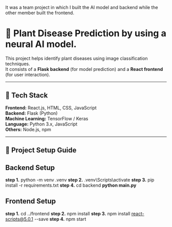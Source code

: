  It was a team project in which I built the AI model and backend while the other member built the frontend.

 # 🌿 Plant Disease Prediction by using a neural AI model.

This project helps identify plant diseases using image classification techniques.  
It consists of a **Flask backend** (for model prediction) and a **React frontend** (for user interaction).

---

## 🧰 Tech Stack

**Frontend:** React.js, HTML, CSS, JavaScript  
**Backend:** Flask (Python)  
**Machine Learning:** TensorFlow / Keras  
**Language:** Python 3.x, JavaScript  
**Others:** Node.js, npm

---

## 🚀 Project Setup Guide

## Backend Setup 
**step 1.** python -m venv .venv
**step 2.** .venv\Scripts\activate
**step 3.** pip install -r requirements.txt
**step 4.** cd backend
          **python main.py**

## Frontend Setup
**step 1.** cd ../frontend
**step 2.** npm install
**step 3.** npm install react-scripts@5.0.1 --save
**step 4.** npm start




